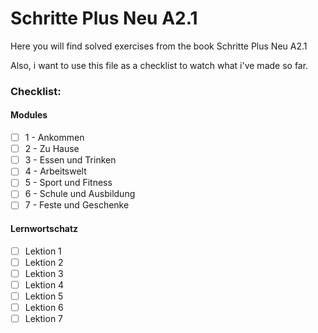 # Schritte Plus Neu A2.1
Here you will find solved exercises from the book Schritte Plus Neu A2.1

Also, i want to use this file as a checklist to watch what i've made so far.

### Checklist:
#### Modules
- [ ] 1 - Ankommen
- [ ] 2 - Zu Hause
- [ ] 3 - Essen und Trinken
- [ ] 4 - Arbeitswelt
- [ ] 5 - Sport und Fitness
- [ ] 6 - Schule und Ausbildung
- [ ] 7 - Feste und Geschenke

#### Lernwortschatz
- [ ] Lektion 1
- [ ] Lektion 2
- [ ] Lektion 3
- [ ] Lektion 4
- [ ] Lektion 5
- [ ] Lektion 6
- [ ] Lektion 7
